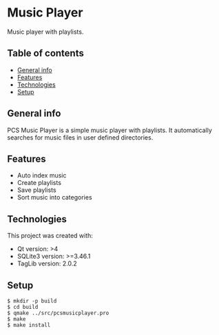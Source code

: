 # Music Player

Music player with playlists.

## Table of contents

* [General info](#general-info)
* [Features](#features)
* [Technologies](#technologies)
* [Setup](#setup)

## General info

PCS Music Player is a simple music player with playlists. It automatically searches for music files in user defined directories.

## Features

* Auto index music
* Create playlists
* Save playlists
* Sort music into categories

## Technologies

This project was created with:

* Qt version: >4
* SQLite3 version: >=3.46.1
* TagLib version: 2.0.2

## Setup

```
$ mkdir -p build
$ cd build
$ qmake ../src/pcsmusicplayer.pro
$ make
$ make install
```
